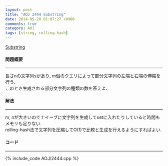```yaml
---
layout: post
title: "AOJ 2444 Substring"
date: 2014-05-20 01:07:27 +0900
comments: true
category: AOJ
tags: [string, rolling-hash]
---
```


[Substring](http://judge.u-aizu.ac.jp/onlinejudge/description.jsp?id=2444)

#### 問題概要

****

長さnの文字列sがあり, m個のクエリによって部分文字列の左端と右端の伸縮を行う.  
このとき生成される部分文字列の種類の数を答えよ.

#### 解法

****

m, nが大きいのでナイーブに文字列を生成してsetに入れたりしていると時間もメモリも足りない.  
rolling-hash法で文字列を圧縮してO(1)で比較と生成を行えるようにすればよい.  

#### コード

****

{% include_code AOJ/2444.cpp %}

